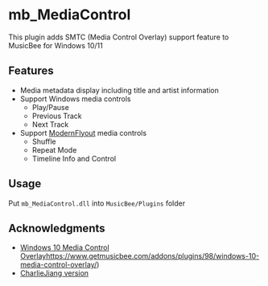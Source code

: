 # mb_MediaControl
This plugin adds SMTC (Media Control Overlay) support feature to MusicBee for Windows 10/11

## Features
- Media metadata display including title and artist information
- Support Windows media controls
  - Play/Pause
  - Previous Track
  - Next Track
- Support [ModernFlyout](https://github.com/ModernFlyouts-Community/ModernFlyouts) media controls
  - Shuffle
  - Repeat Mode
  - Timeline Info and Control

## Usage
Put `mb_MediaControl.dll` into `MusicBee/Plugins` folder

## Acknowledgments
* [Windows 10 Media Control Overlay](https://www.getmusicbee.com/addons/plugins/98/windows-10-media-control-overlay/)https://www.getmusicbee.com/addons/plugins/98/windows-10-media-control-overlay/)
* [CharlieJiang version](https://getmusicbee.com/forum/index.php?topic=21240.45)
